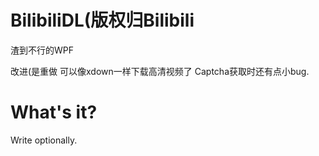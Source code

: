 # BilibiliDL(版权归Bilibili
渣到不行的WPF

改进(是重做
可以像xdown一样下载高清视频了
Captcha获取时还有点小bug.

# What's it?
Write optionally.
